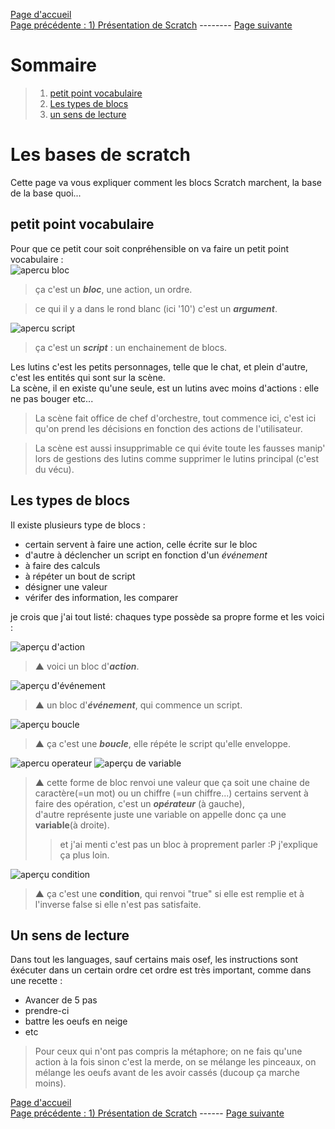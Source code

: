 [Page d'accueil](https://lezib.github.io/its-code-time/)  
[Page précédente : 1) Présentation de Scratch](https://lezib.github.io/its-code-time/1/index.html) -------- [Page suivante](https://lezib.github.io/its-code-time/3/index.html)  

# Sommaire 
> 1. [petit point vocabulaire](https://lezib.github.io/its-code-time/2/index.html#petit-point-vocabulaire)  
> 2. [Les types de blocs](https://lezib.github.io/its-code-time/2/index.html#les-types-de-blocs)  
> 3. [un sens de lecture](https://lezib.github.io/its-code-time/2/index.html#un-sens-de-lecture)  

# Les bases de scratch  

Cette page va vous expliquer comment les blocs Scratch marchent, la base de la base quoi...     

## petit point vocabulaire  

Pour que ce petit cour soit conpréhensible on va faire un petit point vocabulaire :  
![apercu bloc](/images/apercu-action.jpg)  
> ça c'est un ___bloc___, une action, un ordre.  
  
> ce qui il y a dans le rond blanc (ici '10') c'est un ___argument___.

![apercu script](/images/aprecu-scratch.png)  
> ça c'est un ___script___ : un enchainement de blocs.  

Les lutins c'est les petits personnages, telle que le chat, et plein d'autre, c'est les entités qui sont sur la scène.  
La scène, il en existe qu'une seule, est un lutins avec moins d'actions : elle ne pas bouger etc... 
> La scène fait office de chef d'orchestre, tout commence ici, c'est ici qu'on prend les décisions en fonction des actions de l'utilisateur.

> La scène est aussi insupprimable ce qui évite toute les fausses manip' lors de gestions des lutins comme supprimer le lutins principal (c'est du vécu).

## Les types de blocs  

Il existe plusieurs type de blocs :
- certain servent à faire une action, celle écrite sur le bloc  
- d'autre à déclencher un script en fonction d'un _événement_  
- à faire des calculs  
- à répéter un bout de script  
- désigner une valeur  
- vérifer des information, les comparer
  
je crois que j'ai tout listé: chaques type possède sa propre forme et les voici :  

![aperçu d'action](/images/apercu-action.jpg)  
> ▲ voici un bloc d'___action___.  

![aperçu d'événement](/images/apercu-evenement.jpg)  
> ▲ un bloc d'___événement___, qui commence un script.  

![aperçu boucle](/images/apercu-boucle.jpg)  
> ▲ ça c'est une ___boucle___, elle répéte le script qu'elle enveloppe.  

![apercu operateur](/images/apercu-operateur.jpg)  ![aperçu de variable](/images/apercu-variable.jpg)  
> ▲ cette forme de bloc renvoi une valeur que ça soit une chaine de caractère(=un mot) ou un chiffre (=un chiffre...)
> certains servent à faire des opération, c'est un ___opérateur___ (à gauche),  
> d'autre représente juste une variable on appelle donc ça une __variable__(à droite).  
>> et j'ai menti c'est pas un bloc à proprement parler :P j'explique ça plus loin.  

![aperçu condition](/images/apercu-condition.jpg)  
> ▲ ça c'est une __condition__, qui renvoi "true" si elle est remplie et à l'inverse false si elle n'est pas satisfaite.

## Un sens de lecture  

Dans tout les languages, sauf certains mais osef, les instructions sont éxécuter dans un certain ordre cet ordre est très important, comme dans une recette :  
- Avancer de 5 pas    
- prendre-ci  
- battre les oeufs en neige  
- etc  
> Pour ceux qui n'ont pas compris la métaphore; on ne fais qu'une action à la fois sinon c'est la merde, on se mélange les pinceaux, on mélange les oeufs avant de les avoir cassés (ducoup ça marche moins).  
  


[Page d'accueil](https://lezib.github.io/its-code-time/)  
[Page précédente : 1) Présentation de Scratch](https://lezib.github.io/its-code-time/1/index.html) ------ [Page suivante](https://lezib.github.io/its-code-time/3/index.html) 
